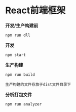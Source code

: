 # React前端框架

**开发/生产构建前**

    npm run dll

**开发**

    npm start

**生产构建**

    npm run build

    生产构建的文件存放于dist文件目录下

**分析打包文件**

    npm run analyzer

